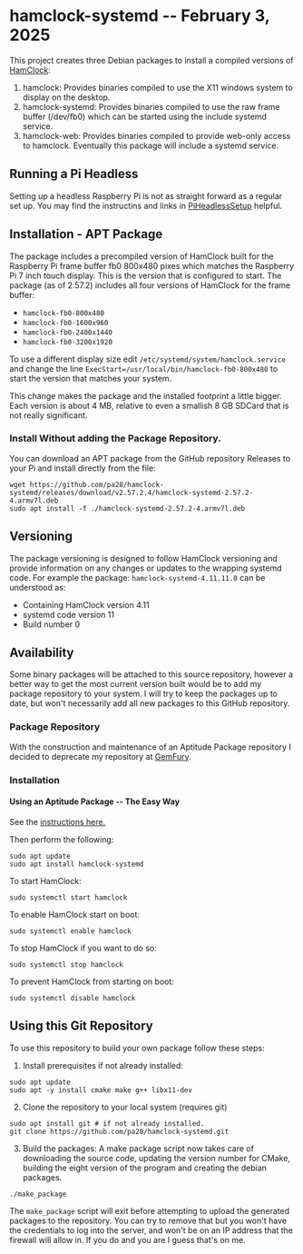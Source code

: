 # hamclock-systemd -- February 3, 2025

This project creates three Debian packages to install a compiled versions of
[HamClock](https://www.clearskyinstitute.com/ham/HamClock/):
1. hamclock: Provides binaries compiled to use the X11 windows system to display on the desktop.
2. hamclock-systemd: Provides binaries compiled to use the raw frame buffer (/dev/fb0) which
can be started using the include systemd service.
3. hamclock-web: Provides binaries compiled to provide web-only access to hamclock. Eventually
this package will include a systemd service.

## Running a Pi Headless

Setting up a headless Raspberry Pi is not as straight forward as a regular set up.
You may find the instructins and links in
[PiHeadlessSetup](https://github.com/pa28/hamclock-systemd/blob/main/PiHeadlessSetup.md)
helpful.

## Installation - APT Package

The package includes a precompiled version of HamClock built for the
Raspberry Pi frame buffer fb0 800x480 pixes which matches the Raspberry Pi
7 inch touch display. This is the version that is configured to start.
The package (as of 2.57.2) includes all four versions of HamClock for the
frame buffer:
* `hamclock-fb0-800x480`
* `hamclock-fb0-1600x960`
* `hamclock-fb0-2400x1440`
* `hamclock-fb0-3200x1920`

To use a different display size edit `/etc/systemd/system/hamclock.service`
and change the line `ExecStart=/usr/local/bin/hamclock-fb0-800x480` to
start the version that matches your system.

This change makes the package and the installed footprint a little bigger.
Each version is about 4 MB, relative to even a smallish 8 GB SDCard that is not
really significant.

### Install Without adding the Package Repository.

You can download an APT package from the GitHub repository Releases to your Pi and
install directly from the file:
```
wget https://github.com/pa28/hamclock-systemd/releases/download/v2.57.2.4/hamclock-systemd-2.57.2-4.armv7l.deb
sudo apt install -f ./hamclock-systemd-2.57.2-4.armv7l.deb
```

## Versioning

The package versioning is designed to follow HamClock versioning and
provide information on any changes or updates to the wrapping systemd
code. For example the package: `hamclock-systemd-4.11.11.0` can be
understood as:
* Containing HamClock version 4.11
* systemd code version 11
* Build number 0

## Availability

Some binary packages will be attached to this source repository, however
a better way to get the most current version built would be to add my
package repository to your system. I will try to keep the packages up
to date, but won't necessarily add all new packages to this GitHub
repository.

### Package Repository

With the construction and maintenance of an Aptitude Package repository I
decided to deprecate my repository at [GemFury](https://gemfury.com/).

### Installation

#### Using an Aptitude Package -- The Easy Way

See the [instructions here.](https://pa28.github.io/Repository)

Then perform the following:
```
sudo apt update
sudo apt install hamclock-systemd
```
To start HamClock:
```
sudo systemctl start hamclock
```
To enable HamClock start on boot:
```
sudo systemctl enable hamclock
```
To stop HamClock if you want to do so:
```
sudo systemctl stop hamclock
```
To prevent HamClock from starting on boot:
```
sudo systemctl disable hamclock
```

## Using this Git Repository

To use this repository to build your own package follow these steps:

1. Install prerequisites if not already installed:
```
sudo apt update
sudo apt -y install cmake make g++ libx11-dev
```
2. Clone the repository to your local system (requires git)
```
sudo apt install git # if not already installed.
git clone https://github.com/pa28/hamclock-systemd.git
```

3. Build the packages:
A make package script now takes care of downloading the source code,
updating the version number for CMake, building the eight version of
the program and creating the debian packages.
```
./make_package
```
The ```make_package``` script will exit before attempting to upload the
generated packages to the repository. You can try to remove that but
you won't have the credentials to log into the server, and won't be
on an IP address that the firewall will allow in. If you do and you are
I guess that's on me.